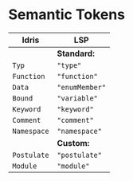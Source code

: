 # Semantic Tokens
| Idris       | LSP             |
--------------|-----------------|
|             | **Standard:**   |
| `Typ`       | `"type"`        |
| `Function`  | `"function"`    |
| `Data`      | `"enumMember"`  |
| `Bound`     | `"variable"`    |
| `Keyword`   | `"keyword"`     |
| `Comment`   | `"comment"`     |
| `Namespace` | `"namespace"`   |
|             | **Custom:**     |
| `Postulate` | `"postulate"`   |
| `Module`    | `"module"`      |
